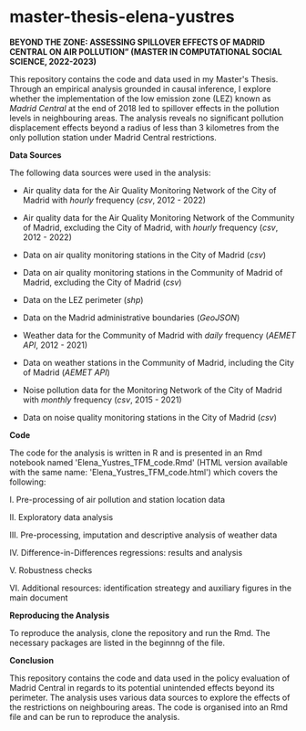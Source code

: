 # master-thesis-elena-yustres
**BEYOND THE ZONE: ASSESSING SPILLOVER EFFECTS OF MADRID CENTRAL ON AIR POLLUTION” (MASTER IN COMPUTATIONAL SOCIAL SCIENCE, 2022-2023)**

This repository contains the code and data used in my Master's Thesis. Through an empirical analysis grounded in causal inference, I explore whether the implementation of the low emission zone (LEZ) known as *Madrid Central* at the end of 2018 led to spillover effects in the pollution levels in neighbouring areas. The analysis reveals no significant pollution displacement effects beyond a radius of less than 3 kilometres from the only pollution station under Madrid Central restrictions.

**Data Sources**

The following data sources were used in the analysis:

- Air quality data for the Air Quality Monitoring Network of the City of Madrid with *hourly* frequency (*csv*, 2012 - 2022) 

- Air quality data for the Air Quality Monitoring Network of the Community of Madrid, excluding the City of Madrid, with *hourly* frequency (*csv*, 2012 - 2022)

- Data on air quality monitoring stations in the City of Madrid (*csv*)

- Data on air quality monitoring stations in the Community of Madrid of Madrid, excluding the City of Madrid (*csv*)

- Data on the LEZ perimeter (*shp*)

- Data on the Madrid administrative boundaries (*GeoJSON*)

- Weather data for the Community of Madrid with *daily* frequency (*AEMET API*, 2012 - 2021)

- Data on weather stations in the Community of Madrid, including the City of Madrid (*AEMET API*)

- Noise pollution data for the Monitoring Network of the City of Madrid with *monthly* frequency (*csv*, 2015 - 2021) 

- Data on noise quality monitoring stations in the City of Madrid (*csv*)

**Code**

The code for the analysis is written in R and is presented in an Rmd notebook named 'Elena_Yustres_TFM_code.Rmd' (HTML version available with the same name: 'Elena_Yustres_TFM_code.html') which covers the following:

I. Pre-processing of air pollution and station location data

II. Exploratory data analysis

III. Pre-processing, imputation and descriptive analysis of weather data 

IV. Difference-in-Differences regressions: results and analysis 

V. Robustness checks

VI. Additional resources: identification streategy and auxiliary figures in the main document


**Reproducing the Analysis**

To reproduce the analysis, clone the repository and run the Rmd. The necessary packages are listed in the beginnng of the file.

**Conclusion**

This repository contains the code and data used in the policy evaluation of Madrid Central in regards to its potential unintended effects beyond its perimeter. The analysis uses various data sources to explore the effects of the restrictions on neighbouring areas. The code is organised into an Rmd file and can be run to reproduce the analysis.
